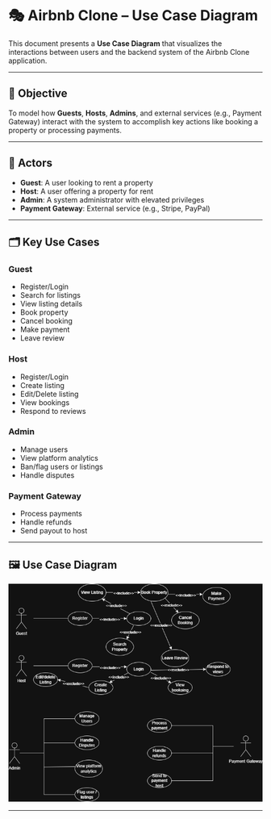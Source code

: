 # 🎭 Airbnb Clone – Use Case Diagram

This document presents a **Use Case Diagram** that visualizes the interactions between users and the backend system of the Airbnb Clone application.

---

## 🎯 Objective

To model how **Guests**, **Hosts**, **Admins**, and external services (e.g., Payment Gateway) interact with the system to accomplish key actions like booking a property or processing payments.

---

## 👥 Actors

- **Guest**: A user looking to rent a property
- **Host**: A user offering a property for rent
- **Admin**: A system administrator with elevated privileges
- **Payment Gateway**: External service (e.g., Stripe, PayPal)

---

## 🗂️ Key Use Cases

### Guest

- Register/Login
- Search for listings
- View listing details
- Book property
- Cancel booking
- Make payment
- Leave review

### Host

- Register/Login
- Create listing
- Edit/Delete listing
- View bookings
- Respond to reviews

### Admin

- Manage users
- View platform analytics
- Ban/flag users or listings
- Handle disputes

### Payment Gateway

- Process payments
- Handle refunds
- Send payout to host

---

## 🖼️ Use Case Diagram

![Use Case Diagram](./usecase-diagram.drawio.png)

---
